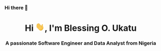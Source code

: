 ### Hi there 👋

<h1 align="center">Hi <img src="https://github.com/inspirasiprogrammer/inspirasiprogrammer/blob/main/wave.gif" width="30px">, I'm Blessing O. Ukatu</h1>
<h3 align="center">A passionate Software Engineer and Data Analyst from Nigeria</h3>
<!--<img align= "right" alt="Coding" width="375" src="https://cdn.dribbble.com/users/1162077/screenshots/3848914/media/320984a9ca58b3c73274c9259ecf6de8.gif">-->


<!--
**BlezynUkatu/BlezynUkatu** is a ✨ _special_ ✨ repository because its `README.md` (this file) appears on your GitHub profile.

Here are some ideas to get you started:

<table>
  <tr>
    <td>
      <p>- 🔭 I’m currently working on <b>Alx project and some Data Analysis projects</b></p>
      <p>- 🌱 I’m currently learning <b>Javascript, HTML, Css, python, R, SQL</b></p>
      <p>- 💬 Ask me about <b>Anything in my stack</b></p>
      <p>- 📫 How to reach me: <b><a href=mailto:blessingukatu1@gmail.com alt=email>blessingoukatu@gmail.com</a></b></p>
      <p>- ⚡ Fun fact: <b>I'm a student of the ALX Software Engineering Programme (cohort 5), and very competent in data analysis</b></p>
    </td>
<td>
      <h3 align="left">Connect with me:</h3>
      <p align="left">
      <a href="https://linkedin.com/in/ukatu-blessing" target="blank"><img align="center" src="https://raw.githubusercontent.com/rahuldkjain/github-profile-readme-generator/master/src/images/icons/Social/linked-in-alt.svg" alt="ukatu-blessing" height="30" width="40" /></a>
      <a href="https://twitter.com/TheGeminiLord" target="blank"><img align="center" src="https://raw.githubusercontent.com/rahuldkjain/github-profile-readme-generator/master/src/images/icons/Social/twitter.svg" alt="TheGeminiLord" height="30" width="40" /></a>
      <a href="https://fb.com/ukatunatashablessing" target="blank"><img align="center" src="https://raw.githubusercontent.com/rahuldkjain/github-profile-readme-generator/master/src/images/icons/Social/facebook.svg" alt="ukatunatashablessing" height="30" width="40" /></a>
      <a href="https://instagram.com/natasha_ukatu" target="blank"><img align="center" src="https://raw.githubusercontent.com/rahuldkjain/github-profile-readme-generator/master/src/images/icons/Social/instagram.svg" alt="natasha_ukatu" height="30" width="40" /></a>
      </p>
<h3 align="left">Languages and Tools:</h3>
      <p align="left"> 
      <a href="https://www.cprogramming.com/" target="_blank" rel="noreferrer"> <img src="https://raw.githubusercontent.com/devicons/devicon/master/icons/c/c-original.svg" alt="c" width="40" height="40"/> </a>
      <a href="https://www.python.org" target="_blank" rel="noreferrer"> <img src="https://raw.githubusercontent.com/devicons/devicon/master/icons/python/python-original.svg" alt="python" width="40" height="40"/> </a> 
      <a href="https://nodejs.org" target="_blank" rel="noreferrer"> <img src="https://raw.githubusercontent.com/devicons/devicon/master/icons/nodejs/nodejs-original-wordmark.svg" alt="nodejs" width="40" height="40"/> </a> 
      <a href="https://www.w3.org/html/" target="_blank" rel="noreferrer"> <img src="https://raw.githubusercontent.com/devicons/devicon/master/icons/html5/html5-original-wordmark.svg" alt="html5" width="40" height="40"/> </a> 
      <a href="https://www.w3schools.com/css/" target="_blank" rel="noreferrer"> <img src="https://raw.githubusercontent.com/devicons/devicon/master/icons/css3/css3-original-wordmark.svg" alt="css3" width="40" height="40"/> </a> 
<a href="https://developer.mozilla.org/en-US/docs/Web/JavaScript" target="_blank" rel="noreferrer"> <img src="https://raw.githubusercontent.com/devicons/devicon/master/icons/javascript/javascript-original.svg" alt="javascript" width="40" height="40"/> </a> 
      <a href="https://www.mysql.com/" target="_blank" rel="noreferrer"> <img src="https://raw.githubusercontent.com/devicons/devicon/master/icons/mysql/mysql-original-wordmark.svg" alt="mysql" width="40" height="40"/> </a> 
      <a href="https://git-scm.com/" target="_blank" rel="noreferrer"> <img src="https://www.vectorlogo.zone/logos/git-scm/git-scm-icon.svg" alt="git" width="40" height="40"/> </a>
      <a href="https://www.gnu.org/software/bash/" target="_blank" rel="noreferrer"> <img src="https://www.vectorlogo.zone/logos/gnu_bash/gnu_bash-icon.svg" alt="bash" width="40" height="40"/> </a>  
      <a href="https://www.vagrantup.com/" target="_blank" rel="noreferrer"> <img src="https://www.vectorlogo.zone/logos/vagrantup/vagrantup-icon.svg" alt="vagrant" width="40" height="40"/> </a> 
      </p>    
    </td>
  </tr>
</table>
<p align="center"> <a href="https://twitter.com/TheGeminiLord" target="blank"><img src="https://img.shields.io/twitter/follow/TheGeminiLord?logo=twitter&style=for-the-badge" alt="TheGeminiLord" /></a> </p>

## My Github Stats:

<table>
  <tr>
    <td>
       <a href="https://github.com/BlezynUkatu"><img alt="Blessing O. Ukatu's Github Stats" src="https://github-readme-stats.vercel.app/api?username=BlezynUkatux&show_icons=true&count_private=true&theme=react&hide_border=true&bg_color=1d2a3a" /></a>
    </td>
-->
